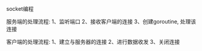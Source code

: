 socket编程

服务端的处理流程:
    1、监听端口 2、接收客户端的连接 3、创建goroutine, 处理该连接

客户端的处理流程:
    1、建立与服务器的连接 2、进行数据收发 3、关闭连接

    
